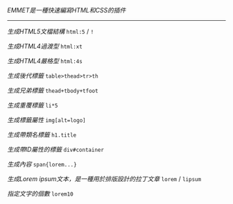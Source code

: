 *EMMET是一種快速編寫HTML和CSS的插件*

***

*生成HTML5文檔結構*
`html:5`  /  `!`

*生成HTML4過渡型*
`html:xt`

*生成HTML4嚴格型*
`html:4s`

*生成後代標籤*
`table>thead>tr>th`

*生成兄弟標籤*
`thead+tbody+tfoot`

*生成重覆標籤*
`li*5`

*生成標籤屬性*
`img[alt=logo]`

*生成帶類名標籤*
`h1.title`

*生成帶ID屬性的標籤*
`div#container`

*生成內容*
`span{lorem...}`

*生成Lorem ipsum文本，是一種用於排版設計的拉丁文章*
`lorem`  /  `lipsum`

*指定文字的個數*
`lorem10`